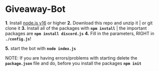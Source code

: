 # Giveaway-Bot
**1**. Install [node.js v16](https://nodejs.org/en/) or higher
**2.** Download this repo and unzip it | or git clone it
**3.** Install all of the packages with **`npm install`** | the important packages are **`npm install discord.js`**
**4.** Fill in the parameters, RIGHT in **`./config.js`**!


**5.** start the bot with **`node index.js`**

NOTE:
If you are having errors/problems with starting delete the **`package.json`** file and do, before you install the packages **`npm init`**
